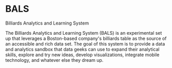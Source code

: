 # BALS
Billiards Analytics and Learning System

The Billiards Analytics and Learning System (BALS) is an experimental set up that leverages a Boston-based company's billiards table as the source of an accessible and rich data set.  The goal of this system is to provide a data and analytics sandbox that data geeks can use to expand their analytical skills, explore and try new ideas, develop visualizations, integrate mobile technology, and whatever else they dream up.
